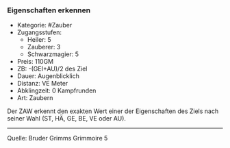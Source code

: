 ### Eigenschaften erkennen

- Kategorie: #Zauber
- Zugangsstufen:
  - Heiler: 5
  - Zauberer: 3
  - Schwarzmagier: 5
- Preis: 110GM
- ZB: -(GEI+AU)/2 des Ziel
- Dauer: Augenblicklich
- Distanz: VE Meter
- Abklingzeit: 0 Kampfrunden
- Art: Zaubern

Der ZAW erkennt den exakten Wert einer der Eigenschaften des Ziels nach seiner Wahl (ST, HÄ, GE, BE, VE oder AU).

---

Quelle: Bruder Grimms Grimmoire 5

